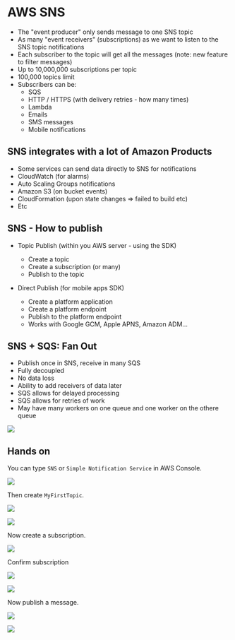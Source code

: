 # AWS SNS

- The "event producer" only sends message to one SNS topic
- As many "event receivers" (subscriptions) as we want to listen to the SNS topic notifications
- Each subscriber to the topic will get all the messages (note: new feature to filter messages)
- Up to 10,000,000 subscriptions per topic
- 100,000 topics limit
- Subscribers can be:
    - SQS
    - HTTP / HTTPS (with delivery retries - how many times)
    - Lambda
    - Emails
    - SMS messages
    - Mobile notifications

## SNS integrates with a lot of Amazon Products

- Some services can send data directly to SNS for notifications
- CloudWatch (for alarms)
- Auto Scaling Groups notifications
- Amazon S3 (on bucket events)
- CloudFormation (upon state changes => failed to build etc)
- Etc

## SNS - How to publish

- Topic Publish (within you AWS server - using the SDK)
    - Create a topic
    - Create a subscription (or many)
    - Publish to the topic

- Direct Publish (for mobile apps SDK)
    - Create a platform application
    - Create a platform endpoint
    - Publish to the platform endpoint
    - Works with Google GCM, Apple APNS, Amazon ADM...

## SNS + SQS: Fan Out

- Publish once in SNS, receive in many SQS
- Fully decoupled
- No data loss
- Ability to add receivers of data later
- SQS allows for delayed processing
- SQS allows for retries of work
- May have many workers on one queue and one worker on the othere queue

![](2019-12-31-10-29-31.png)

## Hands on

You can type `SNS` or `Simple Notification Service` in AWS Console.

![](2019-12-31-10-31-17.png)

Then create `MyFirstTopic`.

![](2019-12-31-10-32-30.png)

![](2019-12-31-10-32-53.png)

Now create a subscription.

![](2019-12-31-10-34-05.png)

Confirm subscription

![](2019-12-31-10-34-48.png)

![](2019-12-31-10-35-17.png)

Now publish a message.

![](2019-12-31-10-36-10.png)

![](2019-12-31-10-36-38.png)